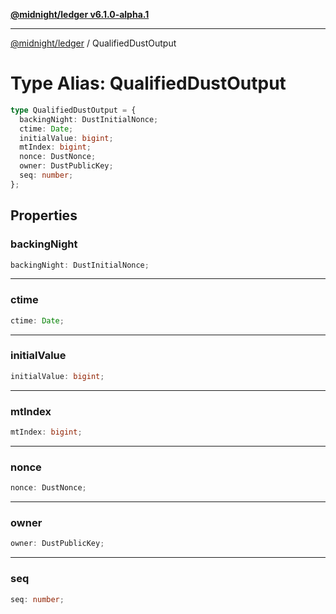 [**@midnight/ledger v6.1.0-alpha.1**](../README.md)

***

[@midnight/ledger](../globals.md) / QualifiedDustOutput

# Type Alias: QualifiedDustOutput

```ts
type QualifiedDustOutput = {
  backingNight: DustInitialNonce;
  ctime: Date;
  initialValue: bigint;
  mtIndex: bigint;
  nonce: DustNonce;
  owner: DustPublicKey;
  seq: number;
};
```

## Properties

### backingNight

```ts
backingNight: DustInitialNonce;
```

***

### ctime

```ts
ctime: Date;
```

***

### initialValue

```ts
initialValue: bigint;
```

***

### mtIndex

```ts
mtIndex: bigint;
```

***

### nonce

```ts
nonce: DustNonce;
```

***

### owner

```ts
owner: DustPublicKey;
```

***

### seq

```ts
seq: number;
```
